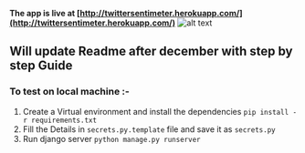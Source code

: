 **The app is live at [http://twittersentimeter.herokuapp.com/](http://twittersentimeter.herokuapp.com/)**
![alt text](https://cloud.githubusercontent.com/assets/17525730/20768068/8abc6fba-b762-11e6-89fd-38f75012e55e.png "Screenshot")

**Will update Readme after december with step by step Guide**
----------
### To test on local machine :-
 1. Create a Virtual environment and install the dependencies `pip install -r requirements.txt`
 2. Fill the Details in `secrets.py.template` file and save it as `secrets.py`
 3. Run django server `python manage.py runserver`
